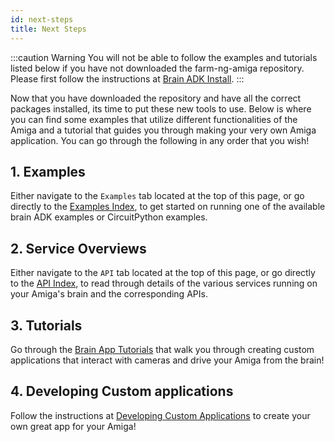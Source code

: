 ```yaml
---
id: next-steps
title: Next Steps
---
```


:::caution Warning
You will not be able to follow the examples and tutorials listed
below if you have not downloaded the farm-ng-amiga repository.
Please first follow the instructions at [Brain ADK Install](/docs/brain/brain-install.md).
:::

Now that you have downloaded the repository and have all the
correct packages installed, its time to put these new tools to
use. Below is where you can find some examples that utilize
different functionalities of the Amiga and a tutorial that guides
you through making your very own Amiga application. You can go
through the following in any order that you wish!

## 1. Examples

Either navigate to the `Examples` tab located at the top of this page,
or go directly to the [Examples Index](/docs/examples/examples-index),
to get started on running one of the available brain ADK examples
or CircuitPython examples.

## 2. Service Overviews

Either navigate to the `API` tab located at the top of this page,
or go directly to the [API Index](/docs/api/),
to read through details of the various services running on your Amiga's brain
and the corresponding APIs.

## 3. Tutorials

Go through the
[Brain App Tutorials](/docs/examples/examples-index#brain-app-tutorials) that walk you through
creating custom applications that interact with cameras and drive
your Amiga from the brain!

## 4. Developing Custom applications

Follow the instructions at
[Developing Custom Applications](custom-applications.mdx)
to create your own great app for your Amiga!
